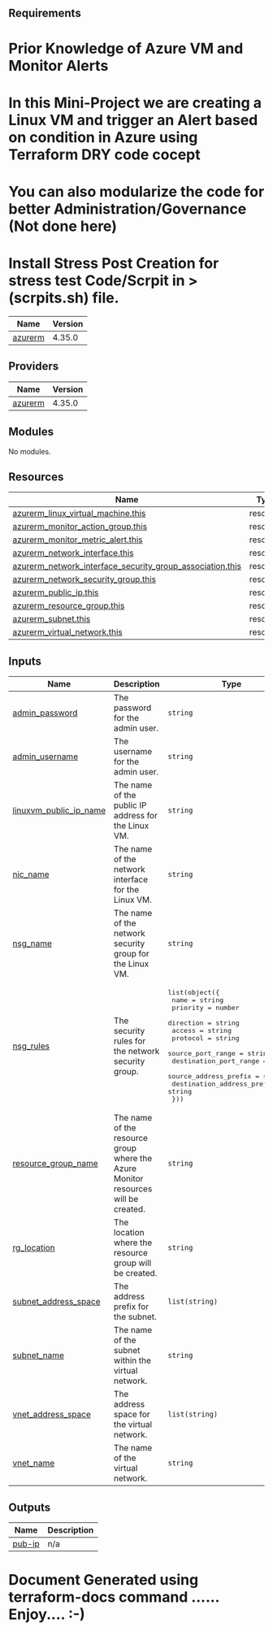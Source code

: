 ## Requirements

<H1> Prior Knowledge of Azure VM and Monitor Alerts </H1>

# In this Mini-Project we are creating a Linux VM and trigger an Alert based on condition in Azure  using Terraform DRY code cocept
# You can also modularize the code for better Administration/Governance (Not done here) 
# Install Stress Post Creation for stress test Code/Scrpit in > (scrpits.sh) file.

| Name | Version |
|------|---------|
| <a name="requirement_azurerm"></a> [azurerm](#requirement\_azurerm) | 4.35.0 |

## Providers

| Name | Version |
|------|---------|
| <a name="provider_azurerm"></a> [azurerm](#provider\_azurerm) | 4.35.0 |

## Modules

No modules.

## Resources

| Name | Type |
|------|------|
| [azurerm_linux_virtual_machine.this](https://registry.terraform.io/providers/hashicorp/azurerm/4.35.0/docs/resources/linux_virtual_machine) | resource |
| [azurerm_monitor_action_group.this](https://registry.terraform.io/providers/hashicorp/azurerm/4.35.0/docs/resources/monitor_action_group) | resource |
| [azurerm_monitor_metric_alert.this](https://registry.terraform.io/providers/hashicorp/azurerm/4.35.0/docs/resources/monitor_metric_alert) | resource |
| [azurerm_network_interface.this](https://registry.terraform.io/providers/hashicorp/azurerm/4.35.0/docs/resources/network_interface) | resource |
| [azurerm_network_interface_security_group_association.this](https://registry.terraform.io/providers/hashicorp/azurerm/4.35.0/docs/resources/network_interface_security_group_association) | resource |
| [azurerm_network_security_group.this](https://registry.terraform.io/providers/hashicorp/azurerm/4.35.0/docs/resources/network_security_group) | resource |
| [azurerm_public_ip.this](https://registry.terraform.io/providers/hashicorp/azurerm/4.35.0/docs/resources/public_ip) | resource |
| [azurerm_resource_group.this](https://registry.terraform.io/providers/hashicorp/azurerm/4.35.0/docs/resources/resource_group) | resource |
| [azurerm_subnet.this](https://registry.terraform.io/providers/hashicorp/azurerm/4.35.0/docs/resources/subnet) | resource |
| [azurerm_virtual_network.this](https://registry.terraform.io/providers/hashicorp/azurerm/4.35.0/docs/resources/virtual_network) | resource |

## Inputs

| Name | Description | Type | Default | Required |
|------|-------------|------|---------|:--------:|
| <a name="input_admin_password"></a> [admin\_password](#input\_admin\_password) | The password for the admin user. | `string` | `""` | no |
| <a name="input_admin_username"></a> [admin\_username](#input\_admin\_username) | The username for the admin user. | `string` | `""` | no |
| <a name="input_linuxvm_public_ip_name"></a> [linuxvm\_public\_ip\_name](#input\_linuxvm\_public\_ip\_name) | The name of the public IP address for the Linux VM. | `string` | `""` | no |
| <a name="input_nic_name"></a> [nic\_name](#input\_nic\_name) | The name of the network interface for the Linux VM. | `string` | `""` | no |
| <a name="input_nsg_name"></a> [nsg\_name](#input\_nsg\_name) | The name of the network security group for the Linux VM. | `string` | `""` | no |
| <a name="input_nsg_rules"></a> [nsg\_rules](#input\_nsg\_rules) | The security rules for the network security group. | <pre>list(object({<br/>    name                       = string<br/>    priority                   = number<br/>    direction                  = string<br/>    access                     = string<br/>    protocol                   = string<br/>    source_port_range          = string<br/>    destination_port_range     = string<br/>    source_address_prefix      = string<br/>    destination_address_prefix = string<br/>  }))</pre> | `[]` | no |
| <a name="input_resource_group_name"></a> [resource\_group\_name](#input\_resource\_group\_name) | The name of the resource group where the Azure Monitor resources will be created. | `string` | `""` | no |
| <a name="input_rg_location"></a> [rg\_location](#input\_rg\_location) | The location where the resource group will be created. | `string` | `""` | no |
| <a name="input_subnet_address_space"></a> [subnet\_address\_space](#input\_subnet\_address\_space) | The address prefix for the subnet. | `list(string)` | <pre>[<br/>  ""<br/>]</pre> | no |
| <a name="input_subnet_name"></a> [subnet\_name](#input\_subnet\_name) | The name of the subnet within the virtual network. | `string` | `""` | no |
| <a name="input_vnet_address_space"></a> [vnet\_address\_space](#input\_vnet\_address\_space) | The address space for the virtual network. | `list(string)` | <pre>[<br/>  ""<br/>]</pre> | no |
| <a name="input_vnet_name"></a> [vnet\_name](#input\_vnet\_name) | The name of the virtual network. | `string` | `""` | no |

## Outputs

| Name | Description |
|------|-------------|
| <a name="output_pub-ip"></a> [pub-ip](#output\_pub-ip) | n/a |


# Document Generated using terraform-docs command ...... Enjoy.... :-) 